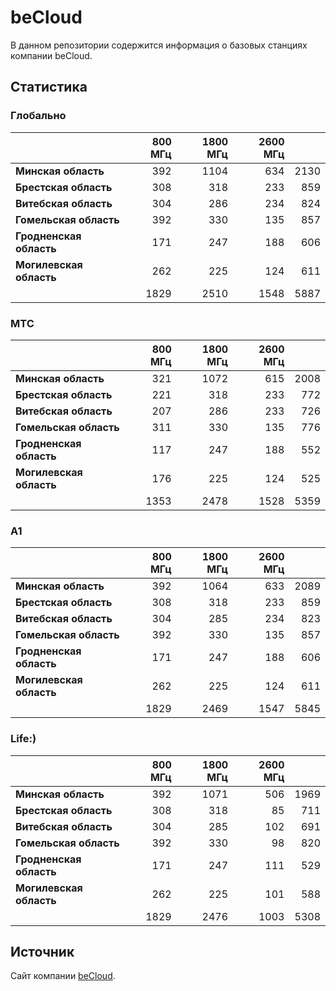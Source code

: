 # beCloud

В данном репозитории содержится информация о базовых станциях компании beCloud.

## Статистика

### Глобально

<!-- prettier-ignore -->
| &nbsp;                  |                800 МГц | 1800 МГц |                2600 МГц | &nbsp; |
| :---------------------- | ---------------------: | -------: | ----------------------: | -----: |
| **Минская область**     |   392 |   1104 | 634 | 2130 |
| **Брестская область**   |   308 |   318 | 233 | 859 |
| **Витебская область**   | 304 | 286 | 234 | 824 |
| **Гомельская область**  |   392 |   330 | 135 | 857 |
| **Гродненская область** |  171 |  247 | 188 | 606 |
| **Могилевская область** | 262 | 225 | 124 | 611 |
| &nbsp;                  |   1829 |   2510 | 1548 | 5887 |

### МТС

<!-- prettier-ignore -->
| &nbsp;                  |                800 МГц | 1800 МГц |                2600 МГц | &nbsp; |
| :---------------------- | ---------------------: | -------: | ----------------------: | -----: |
| **Минская область**     | 321 | 1072 | 615 | 2008 |
| **Брестская область**   |   221 |   318 | 233 | 772 |
| **Витебская область**   | 207 | 286 | 233 | 726 |
| **Гомельская область**  |   311 |   330 | 135 | 776 |
| **Гродненская область** |  117 |  247 | 188 | 552 |
| **Могилевская область** | 176 | 225 | 124 | 525 |
| &nbsp;                  |   1353 |   2478 | 1528 | 5359 |

### A1

<!-- prettier-ignore -->
| &nbsp;                  |                800 МГц | 1800 МГц |                2600 МГц | &nbsp; |
| :---------------------- | ---------------------: | -------: | ----------------------: | -----: |
| **Минская область**     |   392 |   1064 | 633 | 2089 |
| **Брестская область**   |   308 |   318 | 233 | 859 |
| **Витебская область**   | 304 | 285 | 234 | 823 |
| **Гомельская область**  |   392 |   330 | 135 | 857 |
| **Гродненская область** |  171 |  247 | 188 | 606 |
| **Могилевская область** | 262 | 225 | 124 | 611 |
| &nbsp;                  |   1829 |   2469 | 1547 | 5845 |

### Life:)

<!-- prettier-ignore -->
| &nbsp;                  |                800 МГц | 1800 МГц |                2600 МГц | &nbsp; |
| :---------------------- | ---------------------: | -------: | ----------------------: | -----: |
| **Минская область**     |   392 |   1071 | 506 | 1969 |
| **Брестская область**   |   308 |   318 | 85 | 711 |
| **Витебская область**   | 304 | 285 | 102 | 691 |
| **Гомельская область**  |   392 |   330 | 98 | 820 |
| **Гродненская область** |  171 |  247 | 111 | 529 |
| **Могилевская область** | 262 | 225 | 101 | 588 |
| &nbsp;                  |   1829 |   2476 | 1003 | 5308 |

## Источник

Сайт компании [beCloud](https://becloud.by/customers/ob-lte-advanced).
